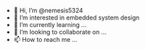 - 👋 Hi, I’m @nemesis5324
- 👀 I’m interested in embedded system design
- 🌱 I’m currently learning ...
- 💞️ I’m looking to collaborate on ...
- 📫 How to reach me ...

<!---
nemesis5324/nemesis5324 is a ✨ special ✨ repository because its `README.md` (this file) appears on your GitHub profile.
You can click the Preview link to take a look at your changes.
--->

